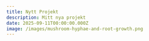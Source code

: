 ```yaml
---
title: Nytt Projekt
description: Mitt nya projekt
date: 2025-09-11T00:00:00.000Z
image: /images/mushroom-hyphae-and-root-growth.png
---
```


#
